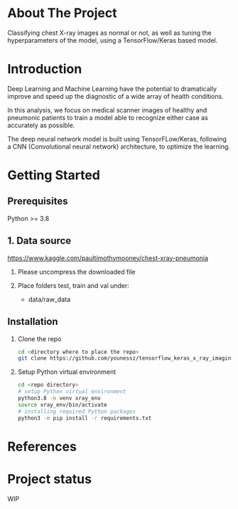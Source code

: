 # About The Project

Classifying chest X-ray images as normal or not, as well as tuning the hyperparameters of the model, using a TensorFlow/Keras based model.

# Introduction

Deep Learning and Machine Learning have the potential to dramatically improve and speed up the diagnostic of a wide array
of health conditions.

In this analysis, we focus on medical scanner images of healthy and pneumonic patients to train a model able to recognize either case as accurately as possible.

The deep neural network model is built using TensorFLow/Keras, following a CNN (Convolutional neural network) architecture, to optimize the learning.

# Getting Started

## Prerequisites

Python >= 3.8


## 1. Data source

https://www.kaggle.com/paultimothymooney/chest-xray-pneumonia

1. Please uncompress the downloaded file
2. Place folders test, train and val under:

    * data/raw_data


## Installation

1. Clone the repo
   ```sh
   cd <directory where to place the repo>
   git clone https://github.com/younessz/tensorflow_keras_x_ray_imaging.git
   ```
2. Setup Python virtual environment
   ```sh
   cd <repo directory>
   # setup Python virtual environment
   python3.8 -m venv xray_env
   source xray_env/bin/activate
   # installing required Python packages
   python3 -m pip install -r requirements.txt
   ```

# References


# Project status

WIP
